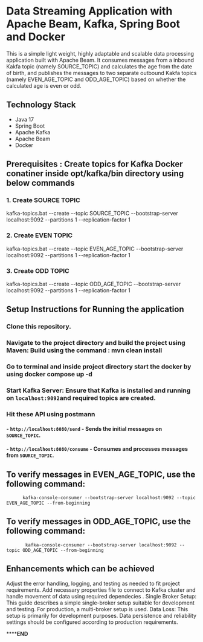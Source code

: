 # Data Streaming Application with Apache Beam, Kafka, Spring Boot and Docker

This is a simple light weight, highly adaptable and scalable  data processing application built with Apache Beam. It consumes messages from a inbound Kakfa topic (namely SOURCE_TOPIC) and calculates the age from the date of birth, and publishes the messages to two separate outbound Kakfa topics (namely EVEN_AGE_TOPIC and ODD_AGE_TOPIC)  based on whether the calculated age is even or odd.


## Technology Stack

- Java 17
- Spring Boot
- Apache Kafka
- Apache Beam
- Docker

## Prerequisites : Create topics for Kafka Docker conatiner inside  opt/kafka/bin directory using below commands

### 1. Create SOURCE TOPIC 
kafka-topics.bat --create --topic SOURCE_TOPIC --bootstrap-server localhost:9092 --partitions 1 --replication-factor 1

### 2. Create EVEN TOPIC
kafka-topics.bat --create --topic EVEN_AGE_TOPIC --bootstrap-server localhost:9092 --partitions 1 --replication-factor 1

### 3. Create ODD TOPIC
kafka-topics.bat --create --topic ODD_AGE_TOPIC --bootstrap-server localhost:9092 --partitions 1 --replication-factor 1

## Setup Instructions for Running the application
### Clone this repository.
### Navigate to the project directory and build the project using Maven: Build  using the command : mvn clean install
### Go to terminal and inside project directory start the docker by using docker compose up -d
### **Start Kafka Server**: Ensure that Kafka is installed and running on `localhost:9092`and required topics are created.
### Hit these API using postmann 
#### - `http://localhost:8080/send` - Sends the initial messages on `SOURCE_TOPIC`.
#### - `http://localhost:8080/consume` - Consumes and processes messages from `SOURCE_TOPIC`.
                                
   
## To verify messages in EVEN_AGE_TOPIC, use the following command:
          kafka-console-consumer --bootstrap-server localhost:9092 --topic EVEN_AGE_TOPIC --from-beginning
## To verify messages in ODD_AGE_TOPIC, use the following command:
           kafka-console-consumer --bootstrap-server localhost:9092 --topic ODD_AGE_TOPIC --from-beginning
           
## Enhancements which can be achieved
Adjust the error handling, logging, and testing as needed to fit project requirements.
Add necessary properties file to connect to Kafka cluster and handle movement of data using required dependecies .
Single Broker Setup: This guide describes a simple single-broker setup suitable for development and testing. For production, a multi-broker setup is used.
Data Loss: This setup is primarily for development purposes. Data persistence and reliability settings should be configured according to production requirements.






**************************************************************************************************************END**********************************************************************************************************
